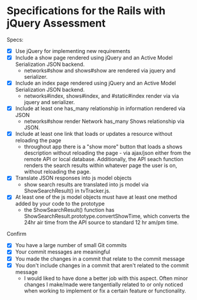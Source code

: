 # Specifications for the Rails with jQuery Assessment

Specs:
- [x] Use jQuery for implementing new requirements
- [x] Include a show page rendered using jQuery and an Active Model Serialization JSON backend. 
  - networks#show and shows#show are rendered via jquery and serializer.
- [x] Include an index page rendered using jQuery and an Active Model Serialization JSON backend.
  - networks#index, shows#index, and #static#index render via via jquery and serializer.
- [x] Include at least one has_many relationship in information rendered via JSON
  - networks#show render Network has_many Shows relationship via JSON.
- [x] Include at least one link that loads or updates a resource without reloading the page
  - throughout app there is a "show more" button that loads a shows description without reloading the page - via ajax/json either from the remote API or local database. Additionally, the API seach function renders the search results within whatever page the user is on, without reloading the page. 
- [x] Translate JSON responses into js model objects
  - show search results are translated into js model via ShowSearchResult() in tvTracker.js. 
- [x] At least one of the js model objects must have at least one method added by your code to the prototype
  - the ShowSearchResult() function has ShowSearchResult.prototype.convertShowTime, which converts the 24hr air time from the API source to standard 12 hr am/pm time.

Confirm
- [x] You have a large number of small Git commits
- [x] Your commit messages are meaningful
- [x] You made the changes in a commit that relate to the commit message
- [x] You don't include changes in a commit that aren't related to the commit message
  - I would liked to have done a better job with this aspect. Often minor changes I make/made were tangentially related to or only noticed when working to implement or fix a certain feature or functionality.
